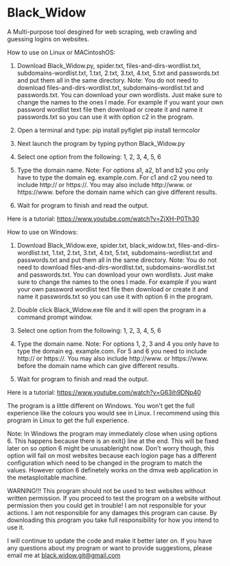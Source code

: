 # Black_Widow
A Multi-purpose tool desgined for web scraping, web crawling and guessing logins on websites.

How to use on Linux or MACintoshOS:
1. Download Black_Widow.py, spider.txt, files-and-dirs-wordlist.txt, subdomains-wordlist.txt, 1.txt, 2.txt, 3.txt, 4.txt, 5.txt and passwords.txt and put them all in the same directory.
Note: You do not need to download files-and-dirs-wordlist.txt, subdomains-wordlist.txt and passwords.txt. You can download your own wordlists. Just make sure to change the names to the ones I made. For example if you want your own password wordlist text file then download or create it and name it passwords.txt so you can use it with option c2 in the program.

2. Open a terminal and type:
pip install pyfiglet
pip install termcolor

3. Next launch the program by typing python Black_Widow.py

4. Select one option from the following:
1, 2, 3, 4, 5, 6

5. Type the domain name.
Note: For options a1, a2, b1 and b2 you only have to type the domain eg. example.com. For c1 and c2 you need to include http:// or https://. You may also include http://www. or https://www. before the domain name which can give different results.

6. Wait for program to finish and read the output.

Here is a tutorial:
https://www.youtube.com/watch?v=ZjXH-P0Th30

How to use on Windows:
1. Download Black_Widow.exe, spider.txt, black_widow.txt, files-and-dirs-wordlist.txt, 1.txt, 2.txt, 3.txt, 4.txt, 5.txt, subdomains-wordlist.txt and passwords.txt and put them all in the same directory.
Note: You do not need to download files-and-dirs-wordlist.txt, subdomains-wordlist.txt and passwords.txt. You can download your own wordlists. Just make sure to change the names to the ones I made. For example if you want your own password wordlist text file then download or create it and name it passwords.txt so you can use it with option 6 in the program.

2. Double click Black_Widow.exe file and it will open the program in a command prompt window.

3. Select one option from the following:
1, 2, 3, 4, 5, 6

4. Type the domain name.
Note: For options 1, 2, 3 and 4 you only have to type the domain eg. example.com. For 5 and 6 you need to include http:// or https://. You may also include http://www. or https://www. before the domain name which can give different results.

5. Wait for program to finish and read the output.

Here is a tutorial:
https://www.youtube.com/watch?v=G63ih9DNp40

The program is a little different on Windows. You won't get the full experience like the colours you would see in Linux. I recommend using this program in Linux to get the full experience. 

Note: In Windows the program may immediately close when using options 6. This happens because there is an exit() line at the end. This will be fixed later on so option 6 might be unusableright now. Don't worry though, this option will fail on most websites because each logion page has a different configuration which need to be changed in the program to match the values. However option 6 definetely works on the dmva web application in the metasploitable machine.

WARNING!!!
This program should not be used to test websites without written permission. If you proceed to test the program on a website without permission then you could get in trouble!
I am not responsible for your actions.
I am not responsible for any damages this program can cause.
By downloading this program you take full responsibility for how you intend to use it.

I will continue to update the code and make it better later on.
If you have any questions about my program or want to provide suggestions, please email me at black.widow.git@gmail.com
